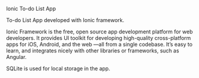 Ionic To-do List App

To-do List App developed with Ionic framework.

Ionic Framework is the free, open source app development platform for web developers.
It provides UI toolkit for developing high-quality cross-platform apps for iOS, Android, and the web —all from a single codebase.
It’s easy to learn, and integrates nicely with other libraries or frameworks, such as Angular.

SQLite is used for local storage in the app.
